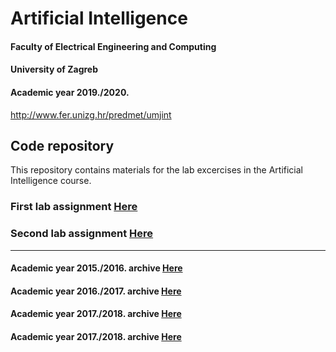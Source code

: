 # Artificial Intelligence
#### Faculty of Electrical Engineering and Computing
#### University of Zagreb
#### Academic year 2019./2020.
http://www.fer.unizg.hr/predmet/umjint

## Code repository
This repository contains materials for the lab excercises in the Artificial Intelligence course.

### First lab assignment [Here](lab1/)

### Second lab assignment [Here](lab2/)

---------------------------------------------------------------------------------------------

#### Academic year 2015./2016. archive [Here](AY2015-16/)

#### Academic year 2016./2017. archive [Here](AY2016-17/)

#### Academic year 2017./2018. archive [Here](AY2017-18/)

#### Academic year 2017./2018. archive [Here](AY2018-19/)
